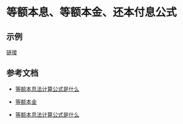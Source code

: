 # 等额本息、等额本金、还本付息公式

## 示例

[链接](demo/debx_debj_hbfx.html)

## 参考文档

* [等额本息法计算公式是什么](https://zhidao.baidu.com/question/500107927.html)

* [等额本金](https://baike.baidu.com/item/%E7%AD%89%E9%A2%9D%E6%9C%AC%E9%87%91/9435494)

* [等额本息法计算公式是什么](https://zhidao.baidu.com/question/500107927.html)